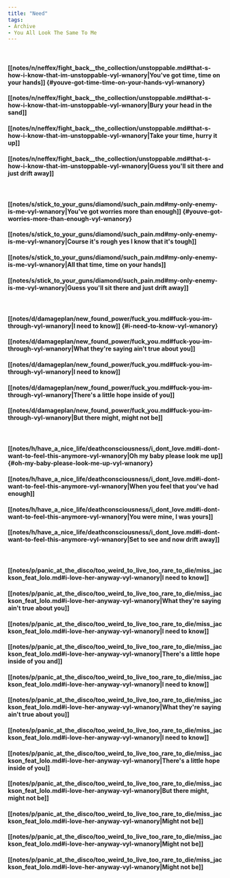 ```yaml
---
title: "Need"
tags:
- Archive
- You All Look The Same To Me
---
```

&nbsp;
#### [[notes/n/neffex/fight_back__the_collection/unstoppable.md#that-s-how-i-know-that-im-unstoppable-vyl-wnanory|You've got time, time on your hands]] {#youve-got-time-time-on-your-hands-vyl-wnanory}
#### [[notes/n/neffex/fight_back__the_collection/unstoppable.md#that-s-how-i-know-that-im-unstoppable-vyl-wnanory|Bury your head in the sand]]
#### [[notes/n/neffex/fight_back__the_collection/unstoppable.md#that-s-how-i-know-that-im-unstoppable-vyl-wnanory|Take your time, hurry it up]]
#### [[notes/n/neffex/fight_back__the_collection/unstoppable.md#that-s-how-i-know-that-im-unstoppable-vyl-wnanory|Guess you'll sit there and just drift away]]
&nbsp;
#### [[notes/s/stick_to_your_guns/diamond/such_pain.md#my-only-enemy-is-me-vyl-wnanory|You've got worries more than enough]] {#youve-got-worries-more-than-enough-vyl-wnanory}
#### [[notes/s/stick_to_your_guns/diamond/such_pain.md#my-only-enemy-is-me-vyl-wnanory|Course it's rough yes I know that it's tough]]
#### [[notes/s/stick_to_your_guns/diamond/such_pain.md#my-only-enemy-is-me-vyl-wnanory|All that time, time on your hands]]
#### [[notes/s/stick_to_your_guns/diamond/such_pain.md#my-only-enemy-is-me-vyl-wnanory|Guess you'll sit there and just drift away]]
&nbsp;
#### [[notes/d/damageplan/new_found_power/fuck_you.md#fuck-you-im-through-vyl-wnanory|I need to know]] {#i-need-to-know-vyl-wnanory}
#### [[notes/d/damageplan/new_found_power/fuck_you.md#fuck-you-im-through-vyl-wnanory|What they're saying ain't true about you]]
#### [[notes/d/damageplan/new_found_power/fuck_you.md#fuck-you-im-through-vyl-wnanory|I need to know]]
#### [[notes/d/damageplan/new_found_power/fuck_you.md#fuck-you-im-through-vyl-wnanory|There's a little hope inside of you]]
#### [[notes/d/damageplan/new_found_power/fuck_you.md#fuck-you-im-through-vyl-wnanory|But there might, might not be]]
&nbsp;
#### [[notes/h/have_a_nice_life/deathconsciousness/i_dont_love.md#i-dont-want-to-feel-this-anymore-vyl-wnanory|Oh my baby please look me up]] {#oh-my-baby-please-look-me-up-vyl-wnanory}
#### [[notes/h/have_a_nice_life/deathconsciousness/i_dont_love.md#i-dont-want-to-feel-this-anymore-vyl-wnanory|When you feel that you've had enough]]
#### [[notes/h/have_a_nice_life/deathconsciousness/i_dont_love.md#i-dont-want-to-feel-this-anymore-vyl-wnanory|You were mine, I was yours]]
#### [[notes/h/have_a_nice_life/deathconsciousness/i_dont_love.md#i-dont-want-to-feel-this-anymore-vyl-wnanory|Set to see and now drift away]]
&nbsp;
#### [[notes/p/panic_at_the_disco/too_weird_to_live_too_rare_to_die/miss_jackson_feat_lolo.md#i-love-her-anyway-vyl-wnanory|I need to know]]
#### [[notes/p/panic_at_the_disco/too_weird_to_live_too_rare_to_die/miss_jackson_feat_lolo.md#i-love-her-anyway-vyl-wnanory|What they're saying ain't true about you]]
#### [[notes/p/panic_at_the_disco/too_weird_to_live_too_rare_to_die/miss_jackson_feat_lolo.md#i-love-her-anyway-vyl-wnanory|I need to know]]
#### [[notes/p/panic_at_the_disco/too_weird_to_live_too_rare_to_die/miss_jackson_feat_lolo.md#i-love-her-anyway-vyl-wnanory|There's a little hope inside of you and]]
#### [[notes/p/panic_at_the_disco/too_weird_to_live_too_rare_to_die/miss_jackson_feat_lolo.md#i-love-her-anyway-vyl-wnanory|I need to know]]
#### [[notes/p/panic_at_the_disco/too_weird_to_live_too_rare_to_die/miss_jackson_feat_lolo.md#i-love-her-anyway-vyl-wnanory|What they're saying ain't true about you]]
#### [[notes/p/panic_at_the_disco/too_weird_to_live_too_rare_to_die/miss_jackson_feat_lolo.md#i-love-her-anyway-vyl-wnanory|I need to know]]
#### [[notes/p/panic_at_the_disco/too_weird_to_live_too_rare_to_die/miss_jackson_feat_lolo.md#i-love-her-anyway-vyl-wnanory|There's a little hope inside of you]]
#### [[notes/p/panic_at_the_disco/too_weird_to_live_too_rare_to_die/miss_jackson_feat_lolo.md#i-love-her-anyway-vyl-wnanory|But there might, might not be]]
#### [[notes/p/panic_at_the_disco/too_weird_to_live_too_rare_to_die/miss_jackson_feat_lolo.md#i-love-her-anyway-vyl-wnanory|Might not be]]
#### [[notes/p/panic_at_the_disco/too_weird_to_live_too_rare_to_die/miss_jackson_feat_lolo.md#i-love-her-anyway-vyl-wnanory|Might not be]]
#### [[notes/p/panic_at_the_disco/too_weird_to_live_too_rare_to_die/miss_jackson_feat_lolo.md#i-love-her-anyway-vyl-wnanory|Might not be]]
